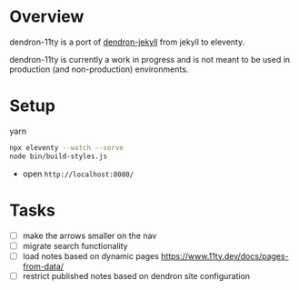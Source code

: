 # Overview

dendron-11ty is a port of [dendron-jekyll](https://github.com/dendronhq/dendron-jekyll) from jekyll to eleventy.

dendron-11ty is currently a work in progress and is not meant to be used in production (and non-production) environments.

# Setup

yarn

```sh
npx eleventy --watch --serve
node bin/build-styles.js
```

- open `http://localhost:8080/`

# Tasks
- [ ] make the arrows smaller on the nav
- [ ] migrate search functionality 
- [ ] load notes based on dynamic pages
    https://www.11ty.dev/docs/pages-from-data/
- [ ] restrict published notes based on dendron site configuration

